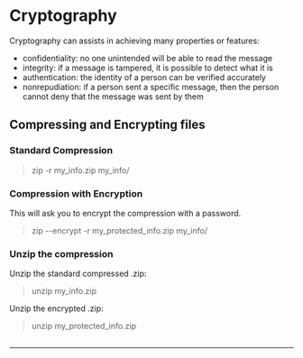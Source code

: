 # Cryptography

Cryptography can assists in achieving many properties or features:

* confidentiality: no one unintended will be able to read the message
* integrity: if a message is tampered, it is possible to detect what it is
* authentication: the identity of a person can be verified accurately
* nonrepudiation: if a person sent a specific message, then the person cannot deny that the message was sent by them

## Compressing and Encrypting files

### Standard Compression

> zip -r my_info.zip my_info/

### Compression with Encryption

This will ask you to encrypt the compression with a password.

> zip --encrypt -r my_protected_info.zip my_info/

### Unzip the compression

Unzip the standard compressed .zip:

> unzip my_info.zip

Unzip the encrypted .zip:

> unzip my_protected_info.zip

##

---
